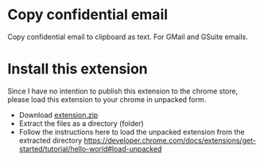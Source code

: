 # Copy confidential email
Copy confidential email to clipboard as text. For GMail and GSuite emails.

# Install this extension
Since I have no intention to publish this extension to the chrome store, please load this extension to your chrome in unpacked form.

- Download [extension.zip](https://github.com/yakshaG/copy-confidental-email/raw/main/extension.zip)
- Extract the files as a directory (folder)
- Follow the instructions here to load the unpacked extension from the extracted directory https://developer.chrome.com/docs/extensions/get-started/tutorial/hello-world#load-unpacked
